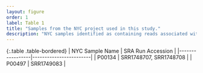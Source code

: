 ```yaml
---
layout: figure
order: 1
label: Table 1
title: "Samples from the NYC project used in this study."
description: "NYC samples identified as containing reads associated with *Bacillus anthracis*"
---
```


{:.table .table-bordered}
| NYC Sample Name | SRA Run Accession      |
|-----------------|------------------------|
| P00134          | SRR1748707, SRR1748708 |
| P00497          | SRR1749083             |
